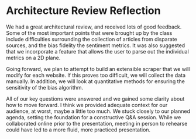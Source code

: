 # Architecture Review Reflection

We had a great architectural review, and received lots of good feedback. Some of the most important points that were brought up by the class include difficulties surrounding the collection of articles from disparate sources, and the bias fidelity the sentiment metrics. It was also suggested that we incorporate a feature that allows the user to parse out the individual metrics on a 2D plane.

Going forward, we plan to attempt to build an extensible scraper that we will modify for each website. If this proves too difficult, we will collect the data manually. In addition, we will look at quantitative methods for ensuring the sensitivity of the bias algorithm.

All of our key questions were answered and we gained some clarity about how to move forward. I think we provided adequate context for our audience, at worst, maybe a little too much. We stuck closely to our planned agenda, setting the foundation for a constructive Q&A session. While we collaborated online prior to the presentation, meeting in person to rehearse could have led to a more fluid, more practiced presentation.
